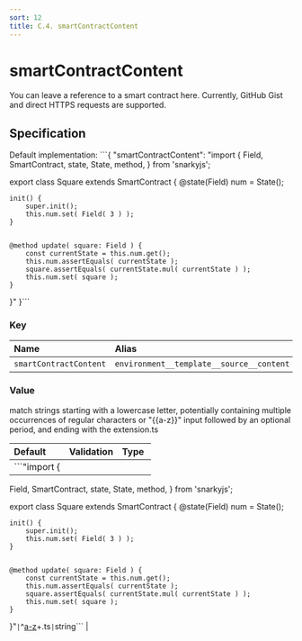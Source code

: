 ```yaml
---
sort: 12
title: C.4. smartContractContent
---
```


# smartContractContent

You can leave a reference to a smart contract here. Currently, GitHub Gist and direct HTTPS requests are supported.


## Specification

Default implementation: ```{ "smartContractContent": "import {
  Field,
  SmartContract,
  state,
  State,
  method,
} from 'snarkyjs';


export class Square extends SmartContract {
    @state(Field) num = State<Field>();
    
    
    init() {
        super.init();
        this.num.set( Field( 3 ) );
    }


    @method update( square: Field ) {
        const currentState = this.num.get();
        this.num.assertEquals( currentState );
        square.assertEquals( currentState.mul( currentState ) );
        this.num.set( square );
    }
}" }```

### Key

| **Name** | **Alias** | **Category** |  
|:--|:--|:--|
| ```smartContractContent``` | ```environment__template__source__content``` | [Workspace](../options/#workspace) |

### Value

match strings starting with a lowercase letter, potentially containing multiple occurrences of regular characters or "{{a-z}}" input followed by an optional period, and ending with the extension.ts

| **Default** | **Validation** | **Type** |
|:--|:--|:--|
| ```"import {
  Field,
  SmartContract,
  state,
  State,
  method,
} from 'snarkyjs';


export class Square extends SmartContract {
    @state(Field) num = State<Field>();
    
    
    init() {
        super.init();
        this.num.set( Field( 3 ) );
    }


    @method update( square: Field ) {
        const currentState = this.num.get();
        this.num.assertEquals( currentState );
        square.assertEquals( currentState.mul( currentState ) );
        this.num.set( square );
    }
}"``` | ```^[a-z](?:([a-z0-9_-]*|{{[a-z]+}})*.?)+.ts``` | ```string``` |


